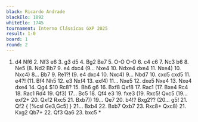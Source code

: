 ```yaml
---
black: Ricardo Andrade
blackElo: 1892
whiteElo: 1745
tournament: Interno Clássicas GXP 2025
result: 1-0
board: 1
round: 2
---
```


1. d4 Nf6 2. Nf3 e6 3. g3 d5 4. Bg2 Be7 5. O-O O-O 6. c4 c6 7. Nc3 b6 8. Ne5 (8. Nd2 Bb7 9. e4 dxc4 (9... Nxe4 10. Ndxe4 dxe4 11. Nxe4) 10. Nxc4) 8... Bb7 9. Re1?! (9. e4 dxc4 10. Nxc4) 9... Nbd7 10. cxd5 cxd5 11. e4?! (11. Bf4 Nh5 12. e3 Nxf4 13. exf4) 11... Nxe5 12. dxe5 Nxe4 13. Nxe4 dxe4 14. Qg4 $10 Rc8? 15. Bh6 g6 16. Bxf8 Qxf8 17. Rac1 (17. Bxe4 Rc4 18. Rac1 Rd4 19. Qf3) 17... Bc5 18. Qf4 e3 19. fxe3 (19. Rxc5! Qxc5 (19... exf2+ 20. Qxf2 Rxc5 21. Bxb7)) 19... Qe7 20. b4!? Bxg2?? (20... g5! 21. Qf2 { [%csl Ge3,Gc5] } 21... Bxb4 22. Bxb7 Qxb7 23. Rxc8+ Qxc8) 21. Kxg2 Qb7+ 22. Qf3 Qa6 23. bxc5 *
